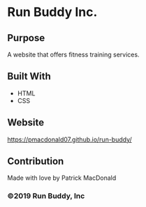 # Run Buddy Inc.

## Purpose
A website that offers fitness training services.

## Built With
* HTML
* CSS

## Website
https://pmacdonald07.github.io/run-buddy/

## Contribution
Made with love by Patrick MacDonald

### ©2019 Run Buddy, Inc
